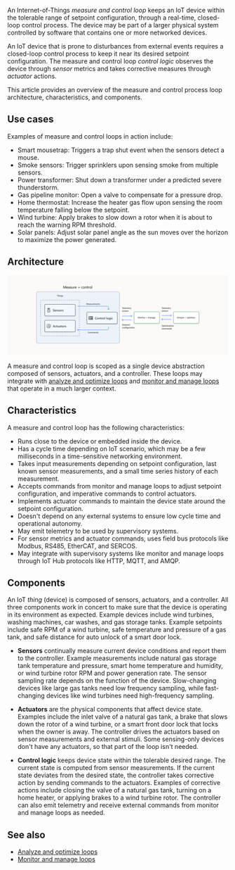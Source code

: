 

An Internet-of-Things *measure and control loop* keeps an IoT device within the tolerable range of setpoint configuration, through a real-time, closed-loop control process. The device may be part of a larger physical system controlled by software that contains one or more networked devices.

An IoT device that is prone to disturbances from external events requires a closed-loop control process to keep it near its desired setpoint configuration. The measure and control loop *control logic* observes the device through *sensor* metrics and takes corrective measures through *actuator* actions.

This article provides an overview of the measure and control process loop architecture, characteristics, and components.

## Use cases
Examples of measure and control loops in action include:
- Smart mousetrap: Triggers a trap shut event when the sensors detect a mouse.
- Smoke sensors: Trigger sprinklers upon sensing smoke from multiple sensors.
- Power transformer: Shut down a transformer under a predicted severe thunderstorm.
- Gas pipeline monitor: Open a valve to compensate for a pressure drop.
- Home thermostat: Increase the heater gas flow upon sensing the room temperature falling below the setpoint.
- Wind turbine: Apply brakes to slow down a rotor when it is about to reach the warning RPM threshold.
- Solar panels: Adjust solar panel angle as the sun moves over the horizon to maximize the power generated.

## Architecture
![Measure and control loop in the context of a regulatory control.](./media/measure-and-control.svg)

A measure and control loop is scoped as a single device abstraction composed of sensors, actuators, and a controller. These loops may integrate with [analyze and optimize loops](analyze-optimize-loop.yml) and [monitor and manage loops](monitor-manage-loop.yml) that operate in a much larger context.

## Characteristics
A measure and control loop has the following characteristics:
- Runs close to the device or embedded inside the device.
- Has a cycle time depending on IoT scenario, which may be a few milliseconds in a time-sensitive networking environment.
- Takes input measurements depending on setpoint configuration, last known sensor measurements, and a small time series history of each measurement.
- Accepts commands from monitor and manage loops to adjust setpoint configuration, and imperative commands to control actuators.
- Implements actuator commands to maintain the device state around the setpoint configuration.
- Doesn't depend on any external systems to ensure low cycle time and operational autonomy.
- May emit telemetry to be used by supervisory systems.
- For sensor metrics and actuator commands, uses field bus protocols like Modbus, RS485, EtherCAT, and SERCOS.
- May integrate with supervisory systems like monitor and manage loops through IoT Hub protocols like HTTP, MQTT, and AMQP.

## Components
An IoT *thing* (device) is composed of sensors, actuators, and a controller. All three components work in concert to make sure that the device is operating in its environment as expected. Example devices include wind turbines, washing machines, car washes, and gas storage tanks. Example setpoints include safe RPM of a wind turbine, safe temperature and pressure of a gas tank, and safe distance for auto unlock of a smart door lock.

- **Sensors** continually measure current device conditions and report them to the controller. Example measurements include natural gas storage tank temperature and pressure, smart home temperature and humidity, or wind turbine rotor RPM and power generation rate. The sensor sampling rate depends on the function of the device. Slow-changing devices like large gas tanks need low frequency sampling, while fast-changing devices like wind turbines need high-frequency sampling.

- **Actuators** are the physical components that affect device state. Examples include the inlet valve of a natural gas tank, a brake that slows down the rotor of a wind turbine, or a smart front door lock that locks when the owner is away. The controller drives the actuators based on sensor measurements and external stimuli. Some sensing-only devices don't have any actuators, so that part of the loop isn't needed.

- **Control logic** keeps device state within the tolerable desired range. The current state is computed from sensor measurements. If the current state deviates from the desired state, the controller  takes corrective action by sending commands to the actuators. Examples of corrective actions include closing the valve of a natural gas tank, turning on a home heater, or applying brakes to a wind turbine rotor. The controller can also emit telemetry and receive external commands from monitor and manage loops as needed.

## See also
- [Analyze and optimize loops](analyze-optimize-loop.yml)
- [Monitor and manage loops](monitor-manage-loop.yml)